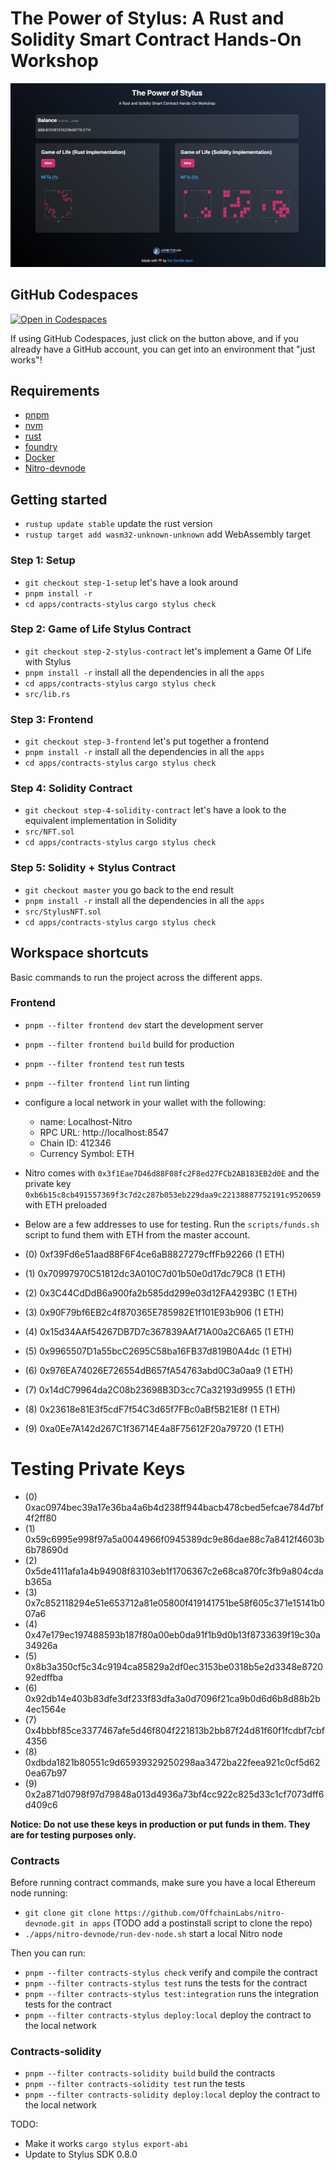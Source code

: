 # The Power of Stylus: A Rust and Solidity Smart Contract Hands-On Workshop

![cover](./workshop-cover.png)

## GitHub Codespaces

[![Open in Codespaces](https://img.shields.io/badge/Open%20in-GitHub%20Codespaces-blue?logo=github&logoColor=white&style=for-the-badge)](https://codespaces.new/hummusonrails/stylus-workshop-gol/tree/master)

If using GitHub Codespaces, just click on the button above, and if you already have a GitHub account, you can get into an environment that "just works"!

## Requirements
- [pnpm](https://pnpm.io/installation)
- [nvm](https://github.com/nvm-sh/nvm#installing-and-updating)
- [rust](https://rustup.rs/)
- [foundry](https://book.getfoundry.sh/getting-started/installation)
- [Docker](https://www.docker.com/products/docker-desktop/)
- [Nitro-devnode](https://github.com/OffchainLabs/nitro-devnode?tab=readme-ov-file#usage)

## Getting started
- `rustup update stable` update the rust version
- `rustup target add wasm32-unknown-unknown` add WebAssembly target

### Step 1: Setup
- `git checkout step-1-setup` let's have a look around
- `pnpm install -r`
-  `cd apps/contracts-stylus`   `cargo stylus check`

### Step 2: Game of Life Stylus Contract
- `git checkout step-2-stylus-contract` let's implement a Game Of Life with Stylus
- `pnpm install -r` install all the dependencies in all the `apps`
-  `cd apps/contracts-stylus`   `cargo stylus check`
-  `src/lib.rs`

### Step 3: Frontend
- `git checkout step-3-frontend` let's put together a frontend
- `pnpm install -r` install all the dependencies in all the `apps`
-  `cd apps/contracts-stylus`   `cargo stylus check`

### Step 4: Solidity Contract
- `git checkout step-4-solidity-contract` let's have a look to the equivalent implementation in Solidity
-  `src/NFT.sol`
-  `cd apps/contracts-stylus`   `cargo stylus check`

### Step 5: Solidity + Stylus Contract
- `git checkout master` you go back to the end result
- `pnpm install -r` install all the dependencies in all the `apps`
-  `src/StylusNFT.sol`
-  `cd apps/contracts-stylus`   `cargo stylus check`

## Workspace shortcuts
Basic commands to run the project across the different apps.

### Frontend
- `pnpm --filter frontend dev` start the development server
- `pnpm --filter frontend build` build for production
- `pnpm --filter frontend test` run tests
- `pnpm --filter frontend lint` run linting
- configure a local network in your wallet with the following:
  - name: Localhost-Nitro
  - RPC URL: http://localhost:8547
  - Chain ID: 412346
  - Currency Symbol: ETH
- Nitro comes with `0x3f1Eae7D46d88F08fc2F8ed27FCb2AB183EB2d0E` and the private key `0xb6b15c8cb491557369f3c7d2c287b053eb229daa9c22138887752191c9520659` with ETH preloaded 
- Below are a few addresses to use for testing. Run the `scripts/funds.sh` script to fund them with ETH from the master account.

- (0) 0xf39Fd6e51aad88F6F4ce6aB8827279cffFb92266 (1 ETH)
- (1) 0x70997970C51812dc3A010C7d01b50e0d17dc79C8 (1 ETH)
- (2) 0x3C44CdDdB6a900fa2b585dd299e03d12FA4293BC (1 ETH)
- (3) 0x90F79bf6EB2c4f870365E785982E1f101E93b906 (1 ETH)
- (4) 0x15d34AAf54267DB7D7c367839AAf71A00a2C6A65 (1 ETH)
- (5) 0x9965507D1a55bcC2695C58ba16FB37d819B0A4dc (1 ETH)
- (6) 0x976EA74026E726554dB657fA54763abd0C3a0aa9 (1 ETH)
- (7) 0x14dC79964da2C08b23698B3D3cc7Ca32193d9955 (1 ETH)
- (8) 0x23618e81E3f5cdF7f54C3d65f7FBc0aBf5B21E8f (1 ETH)
- (9) 0xa0Ee7A142d267C1f36714E4a8F75612F20a79720 (1 ETH)

Testing Private Keys 
==================
- (0) 0xac0974bec39a17e36ba4a6b4d238ff944bacb478cbed5efcae784d7bf4f2ff80
- (1) 0x59c6995e998f97a5a0044966f0945389dc9e86dae88c7a8412f4603b6b78690d
- (2) 0x5de4111afa1a4b94908f83103eb1f1706367c2e68ca870fc3fb9a804cdab365a
- (3) 0x7c852118294e51e653712a81e05800f419141751be58f605c371e15141b007a6
- (4) 0x47e179ec197488593b187f80a00eb0da91f1b9d0b13f8733639f19c30a34926a
- (5) 0x8b3a350cf5c34c9194ca85829a2df0ec3153be0318b5e2d3348e872092edffba
- (6) 0x92db14e403b83dfe3df233f83dfa3a0d7096f21ca9b0d6d6b8d88b2b4ec1564e
- (7) 0x4bbbf85ce3377467afe5d46f804f221813b2bb87f24d81f60f1fcdbf7cbf4356
- (8) 0xdbda1821b80551c9d65939329250298aa3472ba22feea921c0cf5d620ea67b97
- (9) 0x2a871d0798f97d79848a013d4936a73bf4cc922c825d33c1cf7073dff6d409c6

**Notice: Do not use these keys in production or put funds in them. They are for testing purposes only.**

### Contracts
Before running contract commands, make sure you have a local Ethereum node running:
- `git clone git clone https://github.com/OffchainLabs/nitro-devnode.git in apps` (TODO add a postinstall script to clone the repo)
- `./apps/nitro-devnode/run-dev-node.sh` start a local Nitro node 

Then you can run:
- `pnpm --filter contracts-stylus check` verify and compile the contract
- `pnpm --filter contracts-stylus test` runs the tests for the contract
- `pnpm --filter contracts-stylus test:integration` runs the integration tests for the contract
- `pnpm --filter contracts-stylus deploy:local` deploy the contract to the local network

### Contracts-solidity
- `pnpm --filter contracts-solidity build` build the contracts
- `pnpm --filter contracts-solidity test` run the tests
- `pnpm --filter contracts-solidity deploy:local` deploy the contract to the local network

TODO:
- Make it works `cargo stylus export-abi`
- Update to Stylus SDK 0.8.0